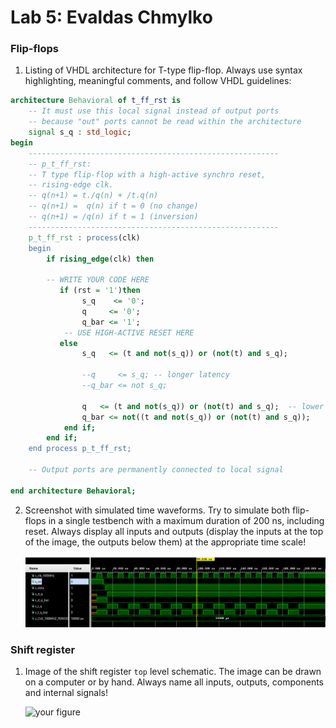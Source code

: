 # Lab 5: Evaldas Chmylko

### Flip-flops

1. Listing of VHDL architecture for T-type flip-flop. Always use syntax highlighting, meaningful comments, and follow VHDL guidelines:

```vhdl
architecture Behavioral of t_ff_rst is
    -- It must use this local signal instead of output ports
    -- because "out" ports cannot be read within the architecture
    signal s_q : std_logic;
begin
    --------------------------------------------------------
    -- p_t_ff_rst:
    -- T type flip-flop with a high-active synchro reset,
    -- rising-edge clk.
    -- q(n+1) = t./q(n) + /t.q(n)
    -- q(n+1) =  q(n) if t = 0 (no change)
    -- q(n+1) = /q(n) if t = 1 (inversion)
    --------------------------------------------------------
    p_t_ff_rst : process(clk)
    begin
        if rising_edge(clk) then

        -- WRITE YOUR CODE HERE
           if (rst = '1')then
                s_q    <= '0';
                q     <= '0';
                q_bar <= '1';
            -- USE HIGH-ACTIVE RESET HERE
           else
                s_q   <= (t and not(s_q)) or (not(t) and s_q); 
                 
                --q     <= s_q; -- longer latency
                --q_bar <= not s_q;
                
                q   <= (t and not(s_q)) or (not(t) and s_q);  -- lower latency
                q_bar <= not((t and not(s_q)) or (not(t) and s_q));
            end if;
        end if;
    end process p_t_ff_rst;

    -- Output ports are permanently connected to local signal

end architecture Behavioral;
```

2. Screenshot with simulated time waveforms. Try to simulate both flip-flops in a single testbench with a maximum duration of 200 ns, including reset. Always display all inputs and outputs (display the inputs at the top of the image, the outputs below them) at the appropriate time scale!

   ![your figure](ffwaveform.png)

### Shift register

1. Image of the shift register `top` level schematic. The image can be drawn on a computer or by hand. Always name all inputs, outputs, components and internal signals!

   ![your figure]()
